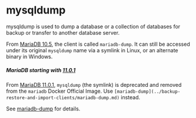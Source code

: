 
# mysqldump

mysqldump is used to dump a database or a collection of databases for backup or transfer to another database server.


From [MariaDB 10.5](../../../release-notes/mariadb-community-server/what-is-mariadb-105.md), the client is called `mariadb-dump`. It can still be accessed under its original `mysqldump` name via a symlink in Linux, or an alternate binary in Windows.



##### MariaDB starting with [11.0.1](../../../release-notes/mariadb-community-server/release-notes-mariadb-11-0-series/mariadb-11-0-1-release-notes.md)
From [MariaDB 11.0.1](../../../release-notes/mariadb-community-server/release-notes-mariadb-11-0-series/mariadb-11-0-1-release-notes.md), `mysqldump` (the symlink) is deprecated and removed from the `mariadb` Docker Official Image. Use `[mariadb-dump](../backup-restore-and-import-clients/mariadb-dump.md)` instead.


See [mariadb-dump](../backup-restore-and-import-clients/mariadb-dump.md) for details.


